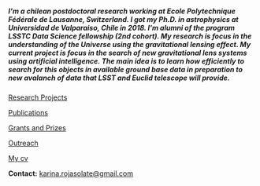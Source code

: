 ##### I'm a chilean postdoctoral research working at  Ecole Polytechnique Fédérale de Lausanne, Switzerland. I got my Ph.D. in astrophysics at Universidad de Valparaiso, Chile in 2018. I'm alumni of the program LSSTC Data Science fellowship (2nd cohort). My research is focus in the understanding of the Universe using the gravitational lensing effect. My current project is focus in the search of new gravitational lens systems using artificial intelligence. The main idea is to learn how efficiently to search for this objects in available ground base data in preparation to new avalanch of data that LSST and Euclid telescope will provide. 


[Research Projects](./projects.html)

[Publications](./publications.html)

[Grants and Prizes](./grant_prize.html)

[Outreach](./Outreach.html)

[My cv](/pdf/cv.pdf)

**Contact:**
karina.rojasolate@gmail.com

